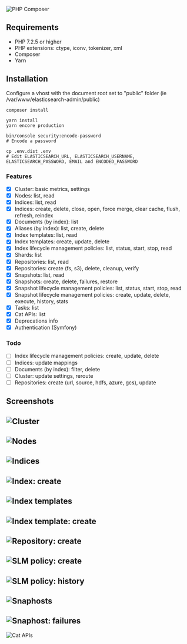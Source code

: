 ![PHP Composer](https://github.com/stephanediondev/elasticsearch-admin/workflows/PHP%20Composer/badge.svg)

## Requirements

- PHP 7.2.5 or higher
- PHP extensions: ctype, iconv, tokenizer, xml
- Composer
- Yarn

## Installation

Configure a vhost with the document root set to "public" folder (ie /var/www/elasticsearch-admin/public)

```
composer install

yarn install
yarn encore production

bin/console security:encode-password
# Encode a password

cp .env.dist .env
# Edit ELASTICSEARCH_URL, ELASTICSEARCH_USERNAME, ELASTICSEARCH_PASSWORD, EMAIL and ENCODED_PASSWORD
```

### Features

- [x] Cluster: basic metrics, settings
- [x] Nodes: list, read
- [x] Indices: list, read
- [x] Indices: create, delete, close, open, force merge, clear cache, flush, refresh, reindex
- [x] Documents (by index): list
- [x] Aliases (by index): list, create, delete
- [x] Index templates: list, read
- [x] Index templates: create, update, delete
- [x] Index lifecycle management policies: list, status, start, stop, read
- [x] Shards: list
- [x] Repositories: list, read
- [x] Repositories: create (fs, s3), delete, cleanup, verify
- [x] Snapshots: list, read
- [x] Snapshots: create, delete, failures, restore
- [x] Snapshot lifecycle management policies: list, status, start, stop, read
- [x] Snapshot lifecycle management policies: create, update, delete, execute, history, stats
- [x] Tasks: list
- [x] Cat APIs: list
- [x] Deprecations info
- [x] Authentication (Symfony)

### Todo

- [ ] Index lifecycle management policies: create, update, delete
- [ ] Indices: update mappings
- [ ] Documents (by index): filter, delete
- [ ] Cluster: update settings, reroute
- [ ] Repositories: create (url, source, hdfs, azure, gcs), update

## Screenshots

![Cluster](assets/images/cluster.png)
---
![Nodes](assets/images/nodes.png)
---
![Indices](assets/images/indices.png)
---
![Index: create](assets/images/index-create.png)
---
![Index templates](assets/images/index-templates.png)
---
![Index template: create](assets/images/index-template-create.png)
---
![Repository: create](assets/images/repository-create.png)
---
![SLM policy: create](assets/images/slm-policy-create.png)
---
![SLM policy: history](assets/images/slm-policy-history.png)
---
![Snaphosts](assets/images/snapshots.png)
---
![Snaphost: failures](assets/images/snapshot-failures.png)
---
![Cat APIs](assets/images/cat.png)
